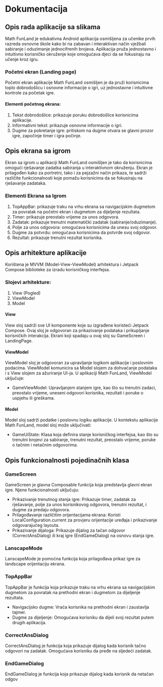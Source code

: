 # Dokumentacija

## Opis rada aplikacije sa slikama

Math FunLand je edukativna Android aplikacija osmišljena za učenike prvih razreda osnovne škole kako bi na zabavan i interaktivan način vježbali sabiranje i oduzimanje jednocifrenih brojeva. Aplikacija pruža jednostavno i intuitivno korisničko okruženje koje omogućava djeci da se fokusiraju na učenje kroz igru.

### Početni ekran (Landing page)

Početni ekran aplikacije Math FunLand osmišljen je da pruži korisnicima toplo dobrodošlicu i osnovne informacije o igri, uz jednostavne i intuitivne kontrole za početak igre.

#### Elementi početnog ekrana:
1. Tekst dobrodošlice: prikazuje poruku dobrodošlice korisnicima aplikacije.
2. Informativni tekst: prikazuje osnovne informacije o igri.
3. Dugme za pokretanje igre: pritiskom na dugme otvara se glavni prozor igre, započinje timer i igra počinje.

## Opis ekrana sa igrom

Ekran sa igrom u aplikaciji Math FunLand osmišljen je tako da korisnicima omogući rješavanje zadatka sabiranja u interaktivnom okruženju. Ekran je prilagođen kako za portretni, tako i za pejzažni način prikaza, te sadrži različite funkcionalnosti koje pomažu korisnicima da se fokusiraju na rješavanje zadataka.

### Elementi Ekrana sa Igrom
1. TopAppBar: prikazuje traku na vrhu ekrana sa navigacijskim dugmetom za povratak na početni ekran i dugmetom za dijeljenje rezultata.
2. Timer: prikazuje preostalo vrijeme za unos odgovora.
3. Zadatak: prikazuje trenutni matematički zadatak (sabiranje/oduzimanje).
4. Polje za unos odgovora: omogućava korisnicima da unesu svoj odgovor.
5. Dugme za potvrdu: omogućava korisnicima da potvrde svoj odgovor.
6. Rezultat: prikazuje trenutni rezultat korisnika.

## Opis arhitekture aplikacije

Korištena je MVVM (Model-View-ViewModel) arhitektura i Jetpack Compose biblioteke za izradu korisničkog interfejsa.

### Slojevi arhitekture:
1. View (Pogled)
2. ViewModel
3. Model

#### View
View sloj sadrži sve UI komponente koje su izgrađene koristeći Jetpack Compose. Ovaj sloj je odgovoran za prikazivanje podataka i prikupljanje korisničkih interakcija. Ekrani koji spadaju u ovaj sloj su GameScreen i LandingPage.

#### ViewModel
ViewModel sloj je odgovoran za upravljanje logikom aplikacije i poslovnim podacima. ViewModel komunicira sa Model slojem za dohvaćanje podataka i s View slojem za ažuriranje UI-ja. U aplikaciji Math FunLand, ViewModel uključuje:
- GameViewModel: Upravljanjem stanjem igre, kao što su trenutni zadaci, preostalo vrijeme, uneseni odgovori korisnika, rezultati i poruke o uspjehu ili greškama.

#### Model
Model sloj sadrži podatke i poslovnu logiku aplikacije. U kontekstu aplikacije Math FunLand, model sloj može uključivati:
- GameUiState: Klasa koja definira stanje korisničkog interfejsa, kao što su trenutni brojevi za sabiranje, trenutni rezultat, preostalo vrijeme, poruke o tačnim i netačnim odgovorima.

## Opis funkcionalnosti pojedinačnih klasa

### GameScreen
GameScreen je glavna Composable funkcija koja predstavlja glavni ekran igre. Njene funkcionalnosti uključuju:
- Prikazivanje trenutnog stanja igre: Prikazuje timer, zadatak za rješavanje, polje za unos korisnikovog odgovora, trenutni rezultat, i dugme za predaju odgovora.
- Prilagođavanje različitim orijentacijama ekrana: Koristi LocalConfiguration.current za provjeru orijentacije uređaja i prikazivanje odgovarajućeg layouta.
- Prikazivanje dijaloga: Prikazuje dijalog za tačan odgovor (CorrectAnsDialog) ili kraj igre (EndGameDialog) na osnovu stanja igre.

### LanscapeMode
LanscapeMode je pomoćna funkcija koja prilagođava prikaz igre za landscape orijentaciju ekrana.

### TopAppBar
TopAppBar je funkcija koja prikazuje traku na vrhu ekrana sa navigacijskim dugmetom za povratak na prethodni ekran i dugmetom za dijeljenje rezultata.
- Navigacijsko dugme: Vraća korisnika na prethodni ekran i zaustavlja tajmer.
- Dugme za dijeljenje: Omogućava korisniku da dijeli svoj rezultat putem drugih aplikacija.

### CorrectAnsDialog
CorrectAnsDialog je funkcija koja prikazuje dijalog kada korisnik tačno odgovori na zadatak. Omogućava korisniku da pređe na sljedeći zadatak.

### EndGameDialog
EndGameDialog je funkcija koja prikazuje dijalog kada korisnik da netačan odgov
